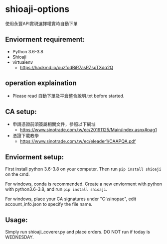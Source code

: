 # shioaji-options
使用永豐API實現選擇權實時自動下單

## Enviorment requirement:
* Python 3.6-3.8
* Shioaji
* virtualenv
  * https://hackmd.io/ouzfodBiR7asRZspTXdq2Q

## operation explaination
- Please read 自動下單及平倉整合說明.txt before started.

## CA setup:
- 申請憑證前須簽屬相關文件，參照以下網址
  - https://www.sinotrade.com.tw/ec/20191125/Main/index.aspx#pag1
- 憑證下載教學
  - https://www.sinotrade.com.tw/ec/eleader1/CAAPQA.pdf
   
## Enviorment setup:

First install python 3.6-3.8 on your computer.
Then run ```pip install shioaji``` on the cmd.

For windows, conda is recommended. Create a new enviorment with python with python3.6-3.8, and run ```pip install shioaji```.

For windows, place your CA signatures under "C:\sinopac", edit account_info.json to specify the file name.

## Usage:

Simply run shioaji_coverer.py and place orders.
DO NOT run if today is WEDNESDAY.
